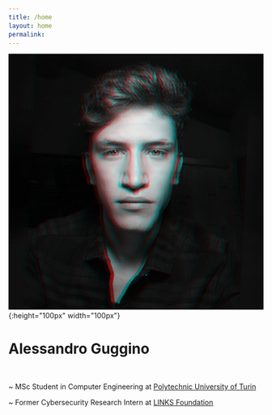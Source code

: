 ```yaml
---
title: /home
layout: home
permalink: 
---
```


![AG](/media/agglitch.jpg){:height="100px" width="100px"}

# Alessandro Guggino

<br>

~ MSc Student in Computer Engineering
  at <a href="https://www.polito.it" target="_blank">Polytechnic University of Turin</a>
  
~ Former Cybersecurity Research Intern 
  at <a href="https://www.linksfoundation.com" target="_blank">LINKS Foundation</a>
